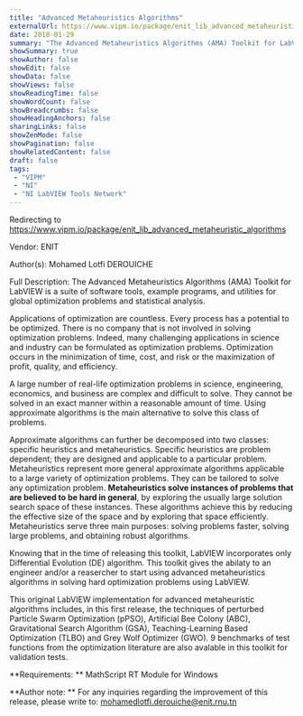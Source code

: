 ```yaml
---
title: "Advanced Metaheuristics Algorithms"
externalUrl: https://www.vipm.io/package/enit_lib_advanced_metaheuristic_algorithms
date: 2018-01-29
summary: "The Advanced Metaheuristics Algorithms (AMA) Toolkit for LabVIEW is a suite of software tools, example programs, and utilities for Global optimization problems and statistical analysis."
showSummary: true
showAuthor: false
showEdit: false
showData: false
showViews: false
showReadingTime: false
showWordCount: false
showBreadcrumbs: false
showHeadingAnchors: false
sharingLinks: false
showZenMode: false
showPagination: false
showRelatedContent: false
draft: false
tags:
 - "VIPM"
 - "NI"
 - "NI LabVIEW Tools Network"
---
```


Redirecting to https://www.vipm.io/package/enit_lib_advanced_metaheuristic_algorithms

Vendor: ENIT

Author(s): Mohamed Lotfi DEROUICHE
 
Full Description:
The Advanced Metaheuristics Algorithms (AMA) Toolkit for LabVIEW is a suite of software tools, example programs, and utilities for global optimization problems and statistical analysis. 

Applications of optimization are countless. Every process has a potential to be optimized. There is no company that is not involved in solving optimization problems. Indeed, many challenging applications in science and industry can be formulated as optimization problems. Optimization occurs in the minimization of time, cost, and risk or the maximization of profit, quality, and efficiency.

A large number of real-life optimization problems in science, engineering, economics, and business are complex and difficult to solve. They cannot be solved in an exact manner within a reasonable amount of time. Using approximate algorithms is
the main alternative to solve this class of problems.

Approximate algorithms can further be decomposed into two classes: specific heuristics and metaheuristics. Specific heuristics are problem dependent; they are designed and applicable to a particular problem. Metaheuristics represent more general approximate algorithms applicable to a large variety of optimization problems. They can be tailored to solve any optimization problem. **Metaheuristics solve instances of problems that are believed to be hard in general**, by exploring the usually large solution search space of these instances. These algorithms achieve this by reducing the effective size of the space and by exploring that space efficiently. Metaheuristics serve three main purposes: solving problems faster, solving large problems, and obtaining robust algorithms.

Knowing that in the time of releasing this toolkit, LabVIEW incorporates only Differential Evolution (DE) algorithm. This toolkit gives the abilaty to an engineer and/or a reasercher to start using advanced metaheuristics algorithms in solving hard optimization problems using LabVIEW.

This original LabVIEW implementation for advanced metaheuristic algorithms includes, in this first release, the techniques of perturbed Particle Swarm Optimization (pPSO), Artificial Bee Colony (ABC), Gravitational Search Algorithm (GSA), Teaching-Learning Based Optimization (TLBO) and Grey Wolf Optimizer (GWO). 9 benchmarks of test functions from the optimization literature are also avalable in this toolkit for validation tests. 

**Requirements: **
MathScript RT Module for Windows

**Author note: **
For any inquiries regarding the improvement of this release, please write to: mohamedlotfi.derouiche@enit.rnu.tn